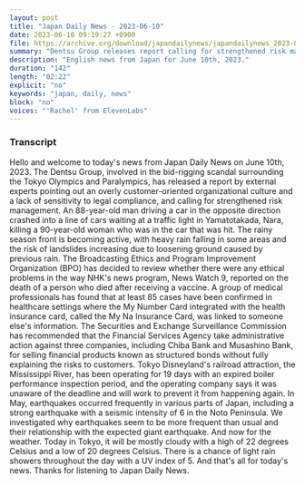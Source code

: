 ```yaml
---
layout: post
title: "Japan Daily News - 2023-06-10"
date: 2023-06-10 09:19:27 +0900
file: https://archive.org/download/japandailynews/japandailynews_2023-06-10.mp3
summary: "Dentsu Group releases report calling for strengthened risk management, My Na Insurance Card linked to others' information in at least 85 cases, & more…"
description: "English news from Japan for June 10th, 2023."
duration: "142"
length: "02:22"
explicit: "no"
keywords: "japan, daily, news"
block: "no"
voices: "'Rachel' from ElevenLabs"
---
```


### Transcript

Hello and welcome to today's news from Japan Daily News on June 10th, 2023. The Dentsu Group, involved in the bid-rigging scandal surrounding the Tokyo Olympics and Paralympics, has released a report by external experts pointing out an overly customer-oriented organizational culture and a lack of sensitivity to legal compliance, and calling for strengthened risk management. An 88-year-old man driving a car in the opposite direction crashed into a line of cars waiting at a traffic light in Yamatotakada, Nara, killing a 90-year-old woman who was in the car that was hit. The rainy season front is becoming active, with heavy rain falling in some areas and the risk of landslides increasing due to loosening ground caused by previous rain. The Broadcasting Ethics and Program Improvement Organization (BPO) has decided to review whether there were any ethical problems in the way NHK's news program, News Watch 9, reported on the death of a person who died after receiving a vaccine. A group of medical professionals has found that at least 85 cases have been confirmed in healthcare settings where the My Number Card integrated with the health insurance card, called the My Na Insurance Card, was linked to someone else's information. The Securities and Exchange Surveillance Commission has recommended that the Financial Services Agency take administrative action against three companies, including Chiba Bank and Musashino Bank, for selling financial products known as structured bonds without fully explaining the risks to customers. Tokyo Disneyland's railroad attraction, the Mississippi River, has been operating for 19 days with an expired boiler performance inspection period, and the operating company says it was unaware of the deadline and will work to prevent it from happening again. In May, earthquakes occurred frequently in various parts of Japan, including a strong earthquake with a seismic intensity of 6 in the Noto Peninsula. We investigated why earthquakes seem to be more frequent than usual and their relationship with the expected giant earthquake. And now for the weather. Today in Tokyo, it will be mostly cloudy with a high of 22 degrees Celsius and a low of 20 degrees Celsius. There is a chance of light rain showers throughout the day with a UV index of 5.  And that's all for today's news. Thanks for listening to Japan Daily News.
